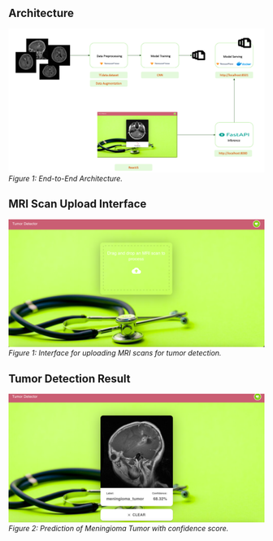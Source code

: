 ## Architecture
![End-to-End Architecture](Project%20Images/arch.png)
*Figure 1: End-to-End Architecture.*

## MRI Scan Upload Interface
![MRI Scan Upload Interface](Project%20Images/pg1.png)
*Figure 1: Interface for uploading MRI scans for tumor detection.*

## Tumor Detection Result
![Tumor Detection Result](Project%20Images/pg2.png)
*Figure 2: Prediction of Meningioma Tumor with confidence score.*
